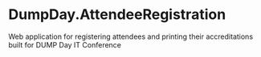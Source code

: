 # DumpDay.AttendeeRegistration
Web application for registering attendees and printing their accreditations built for DUMP Day IT Conference

